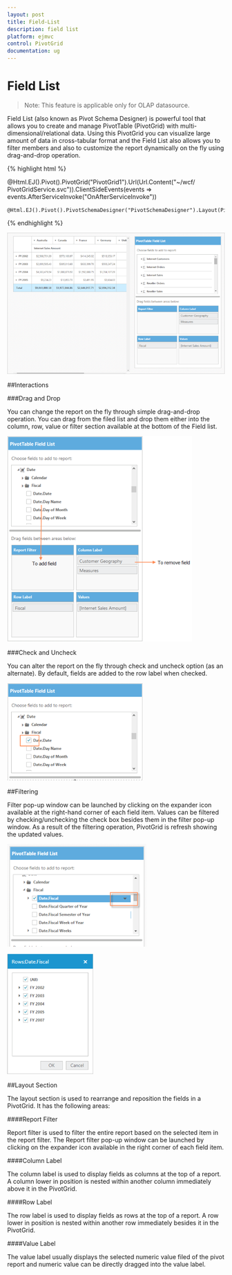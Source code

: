 ```yaml
---
layout: post
title: Field-List
description: field list
platform: ejmvc
control: PivotGrid
documentation: ug
---
```


# Field List

> Note: This feature is applicable only for OLAP datasource.

Field List (also known as Pivot Schema Designer) is powerful tool that allows you to create and manage PivotTable (PivotGrid) with multi-dimensional/relational data. Using this PivotGrid you can visualize large amount of data in cross-tabular format and the Field List also allows you to filter members and also to customize the report dynamically on the fly using drag-and-drop operation.


{% highlight html %}

@Html.EJ().Pivot().PivotGrid("PivotGrid1").Url(Url.Content("~/wcf/ PivotGridService.svc")).ClientSideEvents(events => events.AfterServiceInvoke("OnAfterServiceInvoke"))

    @Html.EJ().Pivot().PivotSchemaDesigner("PivotSchemaDesigner").Layout(PivotSchemaDesignerLayout.Excel)



<script type="text/javascript">



        OnAfterServiceInvoke = function (evt) {

            if (evt.action == "initialize") {

                var PivotSchemaDesigner =        $("#PivotSchemaDesigner").data('ejPivotSchemaDesigner');

                if (PivotSchemaDesigner.model.pivotControl == null) {

                    PivotSchemaDesigner.model.pivotControl = this;

                    PivotSchemaDesigner.model.enableWrapper = true;

                    PivotSchemaDesigner.model.layout = "excel";

                    PivotSchemaDesigner._load();

                }

            }

        }

</script>


{% endhighlight %}


![](Field-List_images/Field-List_img1.png)



##Interactions

###Drag and Drop

You can change the report on the fly through simple drag-and-drop operation. You can drag from the filed list and drop them either into the column, row, value or filter section available at the bottom of the Field list. 

![](Field-List_images/Field-List_img2.png)



###Check and Uncheck

You can alter the report on the fly through check and uncheck option (as an alternate). By default, fields are added to the row label when checked.

![](Field-List_images/Field-List_img3.png)



##Filtering 

Filter pop-up window can be launched by clicking on the expander icon available at the right-hand corner of each field item. Values can be filtered by checking/unchecking the check box besides them in the filter pop-up window. As a result of the filtering operation, PivotGrid is refresh showing the updated values. 

![](Field-List_images/Field-List_img4.png)





![](Field-List_images/Field-List_img5.png)



##Layout Section

The layout section is used to rearrange and reposition the fields in a PivotGrid. It has the following areas:

####Report Filter

Report filter is used to filter the entire report based on the selected item in the report filter. The Report filter pop-up window can be launched by clicking on the expander icon available in the right corner of each field item.

####Column Label

The column label is used to display fields as columns at the top of a report. A column lower in position is nested within another column immediately above it in the PivotGrid.

####Row Label

The row label is used to display fields as rows at the top of a report. A row lower in position is nested within another row immediately besides it in the PivotGrid.

####Value Label

The value label usually displays the selected numeric value filed of the pivot report and numeric value can be directly dragged into the value label.

